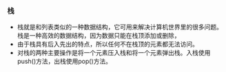 ### 栈

- 栈就是和列表类似的一种数据结构，它可用来解决计算机世界里的很多问题。
栈是一种高效的数据结构，因为数据只能在栈顶添加或删除，
- 由于栈具有后入先出的特点，所以任何不在栈顶的元素都无法访问。
- 对栈的两种主要操作是将一个元素压入栈和将一个元素弹出栈。入栈使用push()方法，出栈使用pop()方法。
